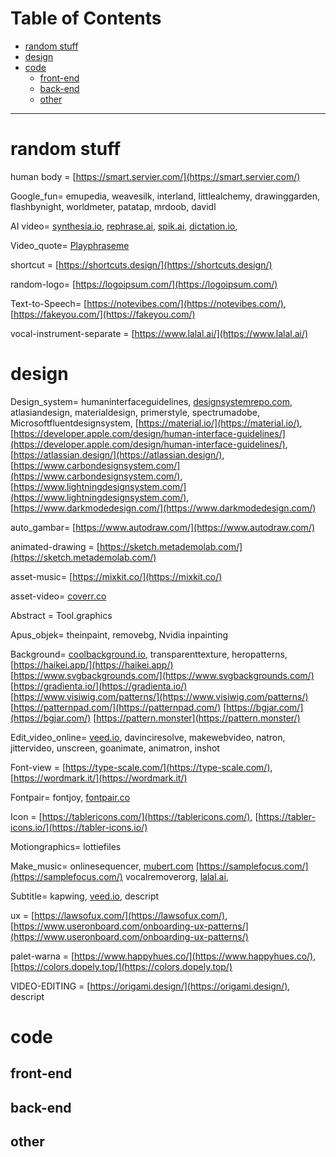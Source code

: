 # Table of Contents


- [random stuff](#random-stuff)
- [design](#design)
- [code](#code)
    - [front-end](#front-end)
    - [back-end](#back-end)
    - [other](#other)
---


# random stuff

human body = [https://smart.servier.com/](https://smart.servier.com/)

Google_fun= emupedia, weavesilk, interland, littlealchemy, drawinggarden, flashbynight, worldmeter, patatap, mrdoob, davidl

AI video= [synthesia.io](http://synthesia.io/), [rephrase.ai](http://rephrase.ai/), [spik.ai](http://spik.ai/), [dictation.io](http://dictation.io/), 

Video_quote= [Playphraseme](https://www.playphrase.me/)

shortcut = [https://shortcuts.design/](https://shortcuts.design/)

random-logo= [https://logoipsum.com/](https://logoipsum.com/)

Text-to-Speech= [https://notevibes.com/](https://notevibes.com/), [https://fakeyou.com/](https://fakeyou.com/)

vocal-instrument-separate = [https://www.lalal.ai/](https://www.lalal.ai/)



# design


Design_system= humaninterfaceguidelines, [designsystemrepo.com](http://designsystemrepo.com/), atlasiandesign, materialdesign, primerstyle, spectrumadobe, Microsoftfluentdesignsystem, [https://material.io/](https://material.io/), [https://developer.apple.com/design/human-interface-guidelines/](https://developer.apple.com/design/human-interface-guidelines/), [https://atlassian.design/](https://atlassian.design/), [https://www.carbondesignsystem.com/](https://www.carbondesignsystem.com/), [https://www.lightningdesignsystem.com/](https://www.lightningdesignsystem.com/), [https://www.darkmodedesign.com/](https://www.darkmodedesign.com/)

auto_gambar= [https://www.autodraw.com/](https://www.autodraw.com/) 

animated-drawing = [https://sketch.metademolab.com/](https://sketch.metademolab.com/)

asset-music= [https://mixkit.co/](https://mixkit.co/)

asset-video= [coverr.co](http://coverr.co/)

Abstract = Tool.graphics 

Apus_objek= theinpaint, removebg, Nvidia inpainting 

Background= [coolbackground.io](http://coolbackground.io/), transparenttexture, heropatterns, [https://haikei.app/](https://haikei.app/) [https://www.svgbackgrounds.com/](https://www.svgbackgrounds.com/) [https://gradienta.io/](https://gradienta.io/) [https://www.visiwig.com/patterns/](https://www.visiwig.com/patterns/) [https://patternpad.com/](https://patternpad.com/) [https://bgjar.com/](https://bgjar.com/) [https://pattern.monster](https://pattern.monster/) 

Edit_video_online= [veed.io](http://veed.io/), davinciresolve, makewebvideo, natron, jittervideo, unscreen, goanimate, animatron, inshot 

Font-view = [https://type-scale.com/](https://type-scale.com/), [https://wordmark.it/](https://wordmark.it/)

Fontpair= fontjoy, [fontpair.co](http://fontpair.co/) 

Icon = [https://tablericons.com/](https://tablericons.com/), [https://tabler-icons.io/](https://tabler-icons.io/)

Motiongraphics= lottiefiles 

Make_music= onlinesequencer, [mubert.com](http://mubert.com/) [https://samplefocus.com/](https://samplefocus.com/) vocalremoverorg, [lalal.ai](http://lalal.ai/),

Subtitle= kapwing, [veed.io](http://veed.io/), descript

ux = [https://lawsofux.com/](https://lawsofux.com/), [https://www.useronboard.com/onboarding-ux-patterns/](https://www.useronboard.com/onboarding-ux-patterns/)

palet-warna = [https://www.happyhues.co/](https://www.happyhues.co/),[https://colors.dopely.top/](https://colors.dopely.top/)

VIDEO-EDITING = [https://origami.design/](https://origami.design/), descript

# code

## front-end

## back-end

## other

































